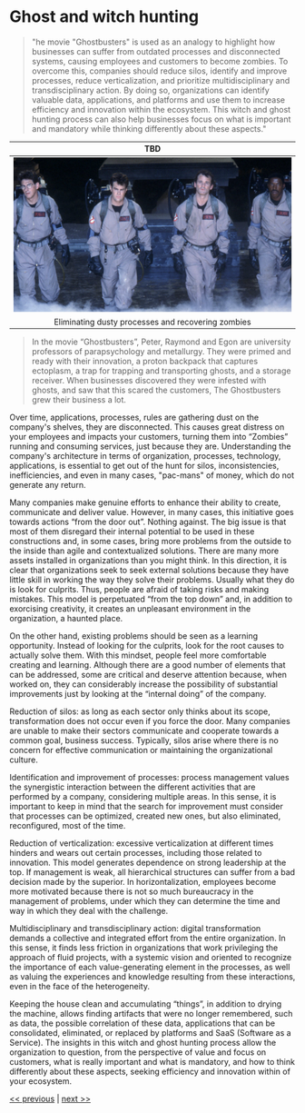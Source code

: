 # Ghost and witch hunting

>"he movie "Ghostbusters" is used as an analogy to highlight how businesses can suffer from outdated processes and disconnected systems, causing employees and customers to become zombies. To overcome this, companies should reduce silos, identify and improve processes, reduce verticalization, and prioritize multidisciplinary and transdisciplinary action. By doing so, organizations can identify valuable data, applications, and platforms and use them to increase efficiency and innovation within the ecosystem. This witch and ghost hunting process can also help businesses focus on what is important and mandatory while thinking differently about these aspects."

| TBD |
| :---: |
|![](../../images/ghost_and_witch_hunting.png)|
|Eliminating dusty processes and recovering zombies|

>In the movie “Ghostbusters”, Peter, Raymond and Egon are university professors of parapsychology and metallurgy. They were primed and ready with their innovation, a proton backpack that captures ectoplasm, a trap for trapping and transporting ghosts, and a storage receiver. When businesses discovered they were infested with ghosts, and saw that this scared the customers, The Ghostbusters grew their business a lot.

Over time, applications, processes, rules are gathering dust on the company's shelves, they are disconnected. This causes great distress on your employees and impacts your customers, turning them into “Zombies” running and consuming services, just because they are. Understanding the company's architecture in terms of organization, processes, technology, applications, is essential to get out of the hunt for silos, inconsistencies, inefficiencies, and even in many cases, "pac-mans" of money, which do not generate any return.

Many companies make genuine efforts to enhance their ability to create, communicate and deliver value. However, in many cases, this initiative goes towards actions “from the door out”. Nothing against. The big issue is that most of them disregard their internal potential to be used in these constructions and, in some cases, bring more problems from the outside to the inside than agile and contextualized solutions. There are many more assets installed in organizations than you might think. In this direction, it is clear that organizations seek to seek external solutions because
they have little skill in working the way they solve their problems. Usually what they do is look for culprits. Thus, people are afraid of taking risks and making mistakes. This model is perpetuated “from the top down” and, in addition to exorcising creativity, it creates an unpleasant environment in the organization, a haunted place.

On the other hand, existing problems should be seen as a learning opportunity. Instead of looking for the culprits, look for the root causes to actually solve them. With this mindset, people feel more comfortable creating and learning. Although there are a good number of elements that can be addressed, some are critical and deserve attention because, when worked on, they can considerably increase the possibility of substantial improvements just by looking at the “internal doing” of the company.

Reduction of silos: as long as each sector only thinks about its scope, transformation does not occur even if you force the door. Many companies are unable to make their sectors communicate and cooperate towards a common goal, business success. Typically, silos arise where there is no concern for effective communication or maintaining the organizational culture.

Identification and improvement of processes: process management values the synergistic interaction between the different activities that are performed by a company, considering multiple areas. In this sense, it is important to keep in mind that the search for improvement must consider that processes can be optimized, created new ones, but also eliminated, reconfigured, most of the time.

Reduction of verticalization: excessive verticalization at different times hinders and wears out certain processes, including those related to innovation. This model generates dependence on strong leadership at the top. If management is weak, all hierarchical structures can suffer from a bad decision made by the superior. In horizontalization, employees become more motivated because there is not so much bureaucracy in the management of problems, under which they can determine the time and way in which they deal with the challenge.

Multidisciplinary and transdisciplinary action: digital transformation demands a collective and integrated effort from the entire organization. In this sense, it finds less friction in organizations that work privileging the approach of fluid projects, with a systemic vision and oriented to recognize the importance of each value-generating element in the processes, as well as valuing the experiences and knowledge resulting from these interactions, even in the face of the heterogeneity.

Keeping the house clean and accumulating “things”, in addition to drying the machine, allows finding artifacts that were no longer remembered, such as data, the possible correlation of these data, applications that can be consolidated, eliminated, or replaced by platforms and SaaS (Software as a Service). The insights in this witch and ghost hunting process allow the organization to question, from the perspective of value and focus on customers, what is really important and what is mandatory, and how to think differently about these aspects, seeking efficiency and innovation within of your ecosystem.

[<< previous](5-landing_without_visibility_and_instruments.md) | [next >>](7-storytelling_not_specifications.md)
